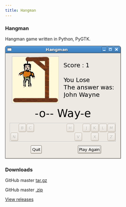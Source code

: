 ```yaml
---
title: Hangman
---
```


### Hangman
Hangman game written in Python, PyGTK.

![screenshot](images/Screenshot-Hangman-big.png)

### Downloads
GitHub master [tar.gz](https://github.com/johncheetham/hangman/tarball/master)

GitHub master [.zip](https://github.com/johncheetham/hangman/zipball/master)

[View releases](https://github.com/johncheetham/hangman/releases)

